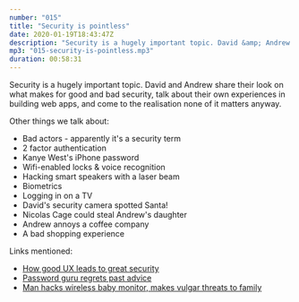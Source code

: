 ```yaml
---
number: "015"
title: "Security is pointless"
date: 2020-01-19T18:43:47Z
description: "Security is a hugely important topic. David &amp; Andrew share their look on what makes for good &amp; bad security, talk about their own experiences in building web apps, &amp; come to the realisation none of it matters anyway."
mp3: "015-security-is-pointless.mp3"
duration: 00:58:31
---
```

Security is a hugely important topic. David and Andrew share their look on what makes for good and bad security, talk about their own experiences in building web apps, and come to the realisation none of it matters anyway.

Other things we talk about:

 - Bad actors - apparently it's a security term
 - 2 factor authentication
 - Kanye West's iPhone password
 - Wifi-enabled locks &amp; voice recognition
 - Hacking smart speakers with a laser beam
 - Biometrics
 - Logging in on a TV
 - David's security camera spotted Santa!
 - Nicolas Cage could steal Andrew's daughter
 - Andrew annoys a coffee company
 - A bad shopping experience



Links mentioned:


 - [How good UX leads to great security](https://uxdesign.cc/how-good-ux-leads-to-great-security-293327c83a90)
 - [Password guru regrets past advice](https://www.bbc.co.uk/news/technology-40875534)
 - [Man hacks wireless baby monitor, makes vulgar threats to family](https://www.click2houston.com/news/2018/12/19/man-hacks-wireless-baby-monitor-makes-vulgar-threats-to-family/)

